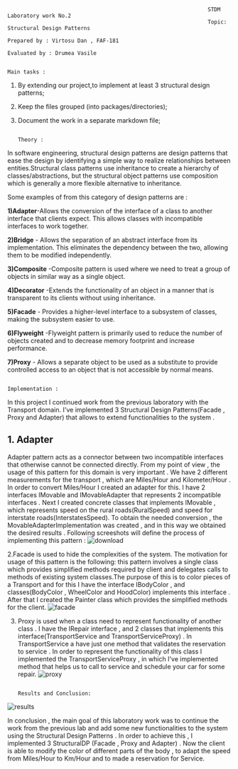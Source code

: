 
                                                                   STDM Laboratory work No.2
                                                                   Topic: Structural Design Patterns
                                                                   Prepared by : Virtosu Dan , FAF-181
                                                                   Evaluated by : Drumea Vasile 
                                                                   
                                                                        Main tasks :      
1. By extending our project,to implement at least 3 structural design patterns;

2. Keep the files grouped (into packages/directories);

3. Document the work in a separate markdown file;

                                                                           Theory :
In software engineering, structural design patterns are design patterns that ease the design by identifying a simple way to realize relationships between entities.Structural class patterns use inheritance to create a hierarchy of classes/abstractions, but the structural object patterns use composition which is generally a more flexible alternative to inheritance.
 
Some examples of from this category of design patterns are :

**1)Adapter**-Allows the conversion of the interface of a class to another interface that clients expect. This allows classes with incompatible interfaces to work together.

**2)Bridge** -	Allows the separation of an abstract interface from its implementation. This eliminates the dependency between the two, allowing them to be modified independently.

**3)Composite** -Composite pattern is used where we need to treat a group of objects in similar way as a single object.

**4)Decorator** -Extends the functionality of an object in a manner that is transparent to its clients without using inheritance.

**5)Facade** -	Provides a higher-level interface to a subsystem of classes, making the subsystem easier to use.

**6)Flyweight** -Flyweight pattern is primarily used to reduce the number of objects created and to decrease memory footprint and increase performance.

**7)Proxy** -	Allows a separate object to be used as a substitute to provide controlled access to an object that is not accessible by normal means.

                                                                        Implementation :
In this project I continued work from the previous laboratory with the Transport domain. I've implemented 3 Structural Design Patterns(Facade , Proxy and Adapter) that allows to extend functionalities to the system .

## 1. Adapter 
Adapter pattern acts as a connector between two incompatible interfaces that otherwise cannot be connected directly. From my point of view , the usage of this pattern for this domain is very important . We have 2 different measurements for the transport , which are Miles/Hour and Kilometer/Hour . In order to convert Miles/Hour I created an adapter for this. I have 2 interfaces IMovable and IMovableAdapter that represents 2 incompatible interfaces . Next I created concrete classes that implements IMovable , which represents speed on the rural roads(RuralSpeed) and speed for interstate roads(InterstatesSpeed). To obtain the needed conversion , the MovableAdapterImplementation was created , and in this way we obtained the desired results . Following screeshots will define the process of implementing this pattern :
![download](https://user-images.githubusercontent.com/45829623/98462526-a2df2280-21bd-11eb-9a49-6bcce67a0be2.png)

2.Facade is used to hide the complexities of the system. The motivation for usage of this pattern is the following: this pattern involves a single class which provides simplified methods required by client and delegates calls to methods of existing system classes.The purpose of this is to color pieces of a Transport and for this I have the interface IBodyColor , and classes(BodyColor , WheelColor and HoodColor) implements this interface . After that I created the Painter class which provides the simplified methods for the client.
![facade](https://user-images.githubusercontent.com/45829623/98538994-4438a800-2294-11eb-81ea-51d7267fde30.png)

3. Proxy is used when a class need to represent functionality of another class . I have the IRepair interface , and 2 classes that implements this interface(TransportService and TransportServiceProxy) . In TransportService a have just one method that validates the reservation to service . In order to represent the functionality of this class I implemented the TransportServiceProxy , in which I've implemented method that helps us to call to service and schedule your car for some repair.
![proxy](https://user-images.githubusercontent.com/45829623/98539685-70085d80-2295-11eb-9725-386d664bbdf9.png)

                                                                           Results and Conclusion:
![results](https://user-images.githubusercontent.com/45829623/98540264-574c7780-2296-11eb-99ff-ade4d9f3a86e.png)

In conclusion , the main goal of this laboratory work was to continue the work from the previous lab and add some new functionalities to the system using the Structural Design Patterns . In order to achieve this , I implemented 3 StructuralDP (Facade , Proxy and Adapter) . Now the client is able to modify the color of different parts of the body , to adapt the speed from Miles/Hour to Km/Hour and to made a reservation for Service.





